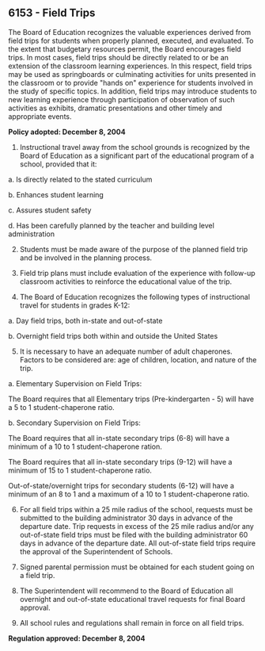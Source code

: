 ## 6153 - Field Trips

The Board of Education recognizes the valuable experiences derived from field trips for students when properly planned, executed, and evaluated.  To the extent that budgetary resources permit, the Board encourages field trips.  In most cases, field trips should be directly related to or be an extension of the classroom learning experiences.  In this respect, field trips may be used as springboards or culminating activities for units presented in the classroom or to provide "hands on" experience for students involved in the study of specific topics.  In addition, field trips may introduce students to new learning experience through participation of observation of such activities as exhibits, dramatic presentations and other timely and appropriate events.

**Policy adopted:  December 8, 2004**

1.  Instructional travel away from the school grounds is recognized by the Board of Education as a significant part of the educational program of a school, provided that it:

  a.    Is directly related to the stated curriculum

  b.    Enhances student learning

  c.    Assures student safety

  d.    Has been carefully planned by the teacher and building level administration

2.  Students must be made aware of the purpose of the planned field trip and be involved in the planning process.

3.  Field trip plans must include evaluation of the experience with follow-up classroom activities to reinforce the educational value of the trip.

4.  The Board of Education recognizes the following types of instructional travel for students in grades K-12:

  a.  Day field trips, both in-state and out-of-state

  b.  Overnight field trips both within and outside the United States

5.  It is necessary to have an adequate number of adult chaperones.  Factors to be considered are: age of children, location, and nature of the trip.

  a.  Elementary Supervision on Field Trips:

  The Board requires that all Elementary trips (Pre-kindergarten - 5) will have a 5 to 1 student-chaperone ratio.

  b.  Secondary Supervision on Field Trips:

  The Board requires that all in-state secondary trips (6-8) will have a minimum of a 10 to 1 student-chaperone ration.

  The Board requires that all in-state secondary trips (9-12) will have a minimum of 15 to 1 student-chaperone ratio.

  Out-of-state/overnight trips for secondary students (6-12) will have a minimum of an 8 to 1 and a maximum of a 10 to 1 student-chaperone ratio.

6.  For all field trips within a 25 mile radius of the school, requests must be submitted to the building administrator 30 days in advance of the departure date.  Trip requests in excess of the 25 mile radius and/or any out-of-state field trips must be filed with the building administrator 60 days in advance of the departure date.  All out-of-state field trips require the approval of the Superintendent of Schools.

7.  Signed parental permission must be obtained for each student going on a field trip.

8.  The Superintendent will recommend to the Board of Education all overnight and out-of-state educational travel requests for final Board approval.

9.  All school rules and regulations shall remain in force on all field trips.

**Regulation approved:  December 8, 2004**

